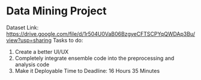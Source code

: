 # Data Mining Project
Dataset Link: https://drive.google.com/file/d/1r504U0VaB06BzgyeCFTSCPYqQWDAp3Bu/view?usp=sharing 
Tasks to do:
1. Create a better UI/UX
2. Completely integrate ensemble code into the preprocessing and analysis code
3. Make it Deployable
Time to Deadline: 16 Hours 35 Minutes
